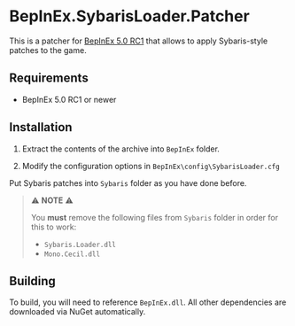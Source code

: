 # BepInEx.SybarisLoader.Patcher


This is a patcher for [BepInEx 5.0 RC1](https://github.com/BepInEx/BepInEx) that allows to apply Sybaris-style patches to the game.  

## Requirements

* BepInEx 5.0 RC1 or newer

## Installation

1. Extract the contents of the archive into `BepInEx` folder.  

2. Modify the configuration options in `BepInEx\config\SybarisLoader.cfg`
  
Put Sybaris patches into `Sybaris` folder as you have done before.

> ⚠️ **NOTE** ⚠️
> 
> You **must** remove the following files from `Sybaris` folder in order for this to work:
> * `Sybaris.Loader.dll`
> * `Mono.Cecil.dll`


## Building

To build, you will need to reference `BepInEx.dll`. All other dependencies are downloaded via NuGet automatically.